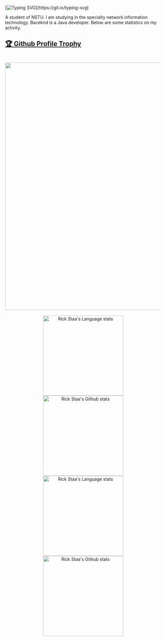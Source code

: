 [![Typing SVG](https://readme-typing-svg.herokuapp.com?font=Fira+Code&pause=1000&center=true&width=435&lines=Hello!+I'm+Artem.)](https://git.io/typing-svg)

A student of NSTU. I am studying in the specialty network information technology. Baceknd is a Java developer. Below are some statistics on my activity.

<a href="https://github.com/DarlingInSteam/github-profile-trophy"><h2>🏆 Github Profile Trophy</h2></a>
<h1 align="center"> <a href="https://github.com/DarlingInSteam/github-profile-trophy">
  <img width=800 src="https://github-profile-trophy.vercel.app/?username=DarlingInSteam&column=9&theme=gruvbox&no-frame=true"/>
</a> </h1>

<!-- Light Mode -->
<div align="center"> 
<a href="https://github.com/anuraghazra/github-readme-stats#gh-light-mode-only">
<img height=259 src="https://github-readme-stats-git-masterrstaa-rickstaa.vercel.app/api/top-langs/?username=DarlingInSteam&layout=compact&langs_count=12&hide_border=true&role=owner,collaborator&theme=default#gh-light-mode-only" alt="Rick Staa's Language stats" />
</a>
<a href="https://github.com/anuraghazra/github-readme-stats#gh-light-mode-only">
<img height=259 src="https://github-readme-stats-git-masterrstaa-rickstaa.vercel.app/api?username=DarlingInSteam&show_icons=true&line_height=28&hide_border=true&card_width=347&include_all_commits=true&role=owner,collaborator&show=reviews,discussions_answered&rank_icon=percentile&exclude_repo=github-readme-stats&theme=default#gh-light-mode-only" alt="Rick Staa's Github stats" />
</a>
</div>

<!-- Dark Mode -->
<div align="center"> 
<a href="https://github.com/anuraghazra/github-readme-stats#gh-dark-mode-only">
<img height=259 src="https://github-readme-stats-git-masterrstaa-rickstaa.vercel.app/api/top-langs/?username=DarlingInSteam&layout=compact&langs_count=12&hide_border=true&role=owner,collaborator&theme=dark&bg_color=000000#gh-dark-mode-only" alt="Rick Staa's Language stats" />
</a>
<a href="https://github.com/anuraghazra/github-readme-stats#gh-dark-mode-only">
<img height=259 src="https://github-readme-stats-git-masterrstaa-rickstaa.vercel.app/api?username=DarlingInSteam&show_icons=true&line_height=28&hide_border=true&card_width=347&include_all_commits=true&role=owner,collaborator&show=reviews,discussions_answered&rank_icon=percentile&exclude_repo=github-readme-stats&theme=dark&bg_color=000000#gh-dark-mode-only" alt="Rick Staa's Github stats" />
</a>
</div>

<br/>
